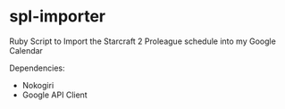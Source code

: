 # spl-importer
Ruby Script to Import the Starcraft 2 Proleague schedule into my Google Calendar

Dependencies:
- Nokogiri
- Google API Client
